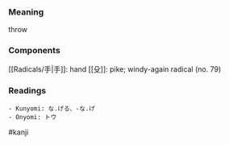 ### Meaning

throw

### Components

[[Radicals/手|手]]: hand [[殳]]: pike; windy-again radical (no. 79)

### Readings

```
- Kunyomi: な.げる、-な.げ
- Onyomi: トウ
```

#kanji